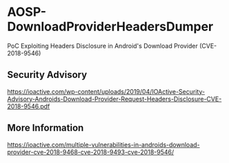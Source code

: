 # AOSP-DownloadProviderHeadersDumper
PoC Exploiting Headers Disclosure in Android's Download Provider (CVE-2018-9546)

## Security Advisory
https://ioactive.com/wp-content/uploads/2019/04/IOActive-Security-Advisory-Androids-Download-Provider-Request-Headers-Disclosure-CVE-2018-9546.pdf

## More Information
https://ioactive.com/multiple-vulnerabilities-in-androids-download-provider-cve-2018-9468-cve-2018-9493-cve-2018-9546/